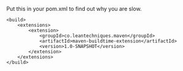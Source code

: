 Put this in your pom.xml to find out why you are slow.

```
<build>
    <extensions>
        <extension>
            <groupId>co.leantechniques.maven</groupId>
            <artifactId>maven-buildtime-extension</artifactId>
            <version>1.0-SNAPSHOT</version>
        </extension>
    </extensions>
</build>
```
